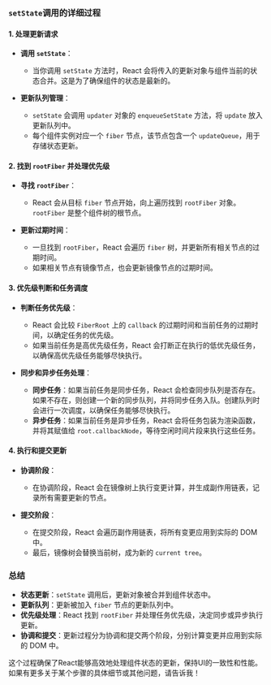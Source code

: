 ### `setState`调用的详细过程

#### 1. 处理更新请求

- **调用 `setState`**：

  - 当你调用 `setState` 方法时，React 会将传入的更新对象与组件当前的状态合并。这是为了确保组件的状态是最新的。
- **更新队列管理**：

  - `setState` 会调用 `updater` 对象的 `enqueueSetState` 方法，将 `update` 放入更新队列中。
  - 每个组件实例对应一个 `fiber` 节点，该节点包含一个 `updateQueue`，用于存储状态更新。

#### 2. 找到 `rootFiber` 并处理优先级

- **寻找 `rootFiber`**：

  - React 会从目标 `fiber` 节点开始，向上遍历找到 `rootFiber` 对象。`rootFiber` 是整个组件树的根节点。
- **更新过期时间**：

  - 一旦找到 `rootFiber`，React 会遍历 `fiber` 树，并更新所有相关节点的过期时间。
  - 如果相关节点有镜像节点，也会更新镜像节点的过期时间。

#### 3. 优先级判断和任务调度

- **判断任务优先级**：

  - React 会比较 `FiberRoot` 上的 `callback` 的过期时间和当前任务的过期时间，以确定任务的优先级。
  - 如果当前任务是高优先级任务，React 会打断正在执行的低优先级任务，以确保高优先级任务能够尽快执行。
- **同步和异步任务处理**：

  - **同步任务**：如果当前任务是同步任务，React 会检查同步队列是否存在。如果不存在，则创建一个新的同步队列，并将同步任务入队。创建队列时会进行一次调度，以确保任务能够尽快执行。
  - **异步任务**：如果当前任务是异步任务，React 会将任务包装为渲染函数，并将其赋值给 `root.callbackNode`，等待空闲时间片段来执行这些任务。

#### 4. 执行和提交更新

- **协调阶段**：

  - 在协调阶段，React 会在镜像树上执行变更计算，并生成副作用链表，记录所有需要更新的节点。
- **提交阶段**：

  - 在提交阶段，React 会遍历副作用链表，将所有变更应用到实际的 DOM 中。
  - 最后，镜像树会替换当前树，成为新的 `current tree`。

### 总结

- **状态更新**：`setState` 调用后，更新对象被合并到组件状态中。
- **更新队列**：更新被加入 `fiber` 节点的更新队列中。
- **优先级处理**：React 找到 `rootFiber` 并处理任务优先级，决定同步或异步执行更新。
- **协调和提交**：更新过程分为协调和提交两个阶段，分别计算变更并应用到实际的 DOM 中。

这个过程确保了React能够高效地处理组件状态的更新，保持UI的一致性和性能。如果有更多关于某个步骤的具体细节或其他问题，请告诉我！
